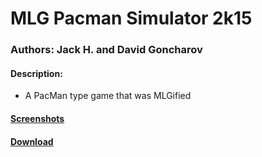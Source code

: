 # MLG Pacman Simulator 2k15

### Authors: Jack H. and David Goncharov

#### Description:
  * A PacMan type game that was MLGified
  
#### [Screenshots](http://imgur.com/a/IBt2m#0)

#### [Download](https://www.dropbox.com/s/hilhdrdw5bazcjf/MLG%20Pacman%20Simulator%202k15.jar?dl=0)
